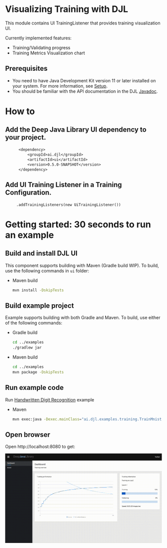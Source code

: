 # Visualizing Training with DJL

This module contains UI TrainingListener that provides training visualization UI.

Currently implemented features:

- Training/Validating progress
- Training Metrics Visualization chart

## Prerequisites

* You need to have Java Development Kit version 11 or later installed on your system. For more information, see [Setup](../docs/development/setup.md).
* You should be familiar with the API documentation in the DJL [Javadoc](https://javadoc.djl.ai/api/0.4.0/index.html).

# How to

## Add the Deep Java Library UI dependency to your project.
  ```
        <dependency>
            <groupId>ai.djl</groupId>
            <artifactId>ui</artifactId>
            <version>0.5.0-SNAPSHOT</version>
        </dependency>
  ```

## Add UI Training Listener in a Training Configuration.
  ```
       .addTrainingListeners(new UiTrainingListener())
  ```


# Getting started: 30 seconds to run an example

## Build and install DJL UI

This component supports building with Maven (Gradle build WIP). To build, use the following commands in `ui` folder:

* Maven build
    ```sh
    mvn install -DskipTests
    ```

## Build example project

Example supports building with both Gradle and Maven. To build, use either of the following commands:

* Gradle build
    ```sh
    cd ../examples
    ./gradlew jar
    ```

* Maven build
    ```sh
    cd ../examples
    mvn package -DskipTests

## Run example code

Run [Handwritten Digit Recognition](../examples/src/main/java/ai/djl/examples/training/TrainMnist.java) example

* Maven
    ```sh
    mvn exec:java -Dexec.mainClass="ai.djl.examples.training.TrainMnist"
    ```
  
## Open browser

Open http://localhost:8080 to get:

![Screenshot](djl-ui.gif)

  